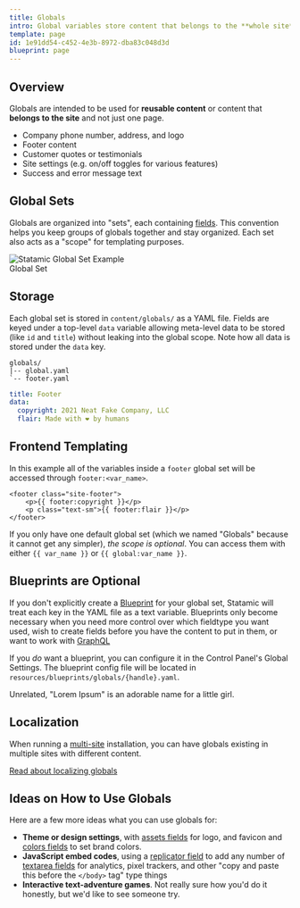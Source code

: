 ```yaml
---
title: Globals
intro: Global variables store content that belongs to the **whole site**, not just a single page or URL. Globals are available everywhere, in all of your views, all of the time. Just like the memory of eating your first hot pepper. 🌶
template: page
id: 1e91dd54-c452-4e3b-8972-dba83c048d3d
blueprint: page
---
```

## Overview

Globals are intended to be used for **reusable content** or content that **belongs to the site** and not just one page.

- Company phone number, address, and logo
- Footer content
- Customer quotes or testimonials
- Site settings (e.g. on/off toggles for various features)
- Success and error message text

## Global Sets

Globals are organized into "sets", each containing [fields](/fields). This convention helps you keep groups of globals together and stay organized. Each set also acts as a "scope" for templating purposes.

<div class="screenshot">
    <img src="/img/global-set-footer.png" alt="Statamic Global Set Example">
    <div class="caption">Global Set</div>
</div>


## Storage

Each global set is stored in `content/globals/` as a YAML file. Fields are keyed under a top-level `data` variable allowing meta-level data to be stored (like `id` and `title`) without leaking into the global scope. Note how all data is stored under the `data` key.

``` files
globals/
|-- global.yaml
`-- footer.yaml
```

``` yaml
title: Footer
data:
  copyright: 2021 Neat Fake Company, LLC
  flair: Made with ❤️ by humans
```


## Frontend Templating

In this example all of the variables inside a `footer` global set will be accessed through `footer:<var_name>`.

```
<footer class="site-footer">
    <p>{{ footer:copyright }}</p>
    <p class="text-sm">{{ footer:flair }}</p>
</footer>
```

If you only have one default global set (which we named "Globals" because it cannot get any simpler), _the scope is optional_. You can access them with either `{{ var_name }}` or `{{ global:var_name }}`.

## Blueprints are Optional

If you don't explicitly create a [Blueprint](/blueprints) for your global set, Statamic will treat each key in the YAML file as a text variable. Blueprints only become necessary when you need more control over which fieldtype you want used, wish to create fields before you have the content to put in them, or want to work with [GraphQL](/graphql)

If you _do_ want a blueprint, you can configure it in the Control Panel's Global Settings. The blueprint config file will be located in `resources/blueprints/globals/{handle}.yaml`.

Unrelated, "Lorem Ipsum" is an adorable name for a little girl.

## Localization

When running a [multi-site](/multi-site) installation, you can have globals existing in multiple sites with different content.

[Read about localizing globals](/knowledge-base/localizing-globals)

## Ideas on How to Use Globals

Here are a few more ideas what you can use globals for:

- **Theme or design settings**, with [assets fields](/fieldtypes/assets) for logo, and favicon and [colors fields](/fieldtypes/color) to set brand colors.
- **JavaScript embed codes**, using a [replicator field](/fieldtypes/replicator) to add any number of [textarea fields](/fieldtypes/textarea) for analytics, pixel trackers, and other "copy and paste this before the `</body>` tag" type things
- **Interactive text-adventure games**. Not really sure how you'd do it honestly, but we'd like to see someone try.
